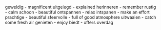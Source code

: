 geweldig - magnificent
uitgelegd - explained
herinneren - remember
rustig - calm
schoon - beautiful
ontspannen - relax
intspanen - make an effort
prachtige - beautiful
sfeervolle - full of good atmosphere
uitwaaien - catch some fresh air
genieten - enjoy
biedt - offers
overdag